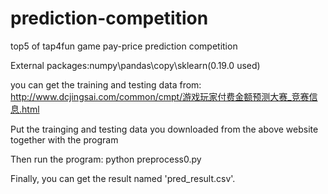 # prediction-competition
top5 of tap4fun game pay-price prediction competition

External packages:numpy\pandas\copy\sklearn(0.19.0 used)

you can get the training and testing data from:
http://www.dcjingsai.com/common/cmpt/游戏玩家付费金额预测大赛_竞赛信息.html

Put the trainging and testing data you downloaded from the above website together with the program

Then run the program: python preprocess0.py

Finally, you can get the result named 'pred_result.csv'.
